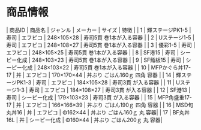 # 商品情報

| 商品ID | 商品名           | ジャンル | メーカー | サイズ  | 特徴                                   |
| 1 | 輝ステージPK1-5 | 寿司 | エフピコ | 248×105×28 |  寿司5貫 巻1本が入る容器 |
| 2 | Uステージ1-5 | 寿司 | エフピコ | 248×108×27 |  寿司5貫 巻1本が入る容器 |
| 3 | 優彩1-5 | 寿司 | エフピコ | 248×105×25 | 寿司5貫 巻1本が入る容器 |
| 8 | SF港15 | 寿司 | シーピー化成 | 248×103×23 | 寿司5貫 巻1本が入る容器 |
| 9 | SF鮨板15 | 寿司 | シーピー化成 | 248×103×22 | 寿司5貫 巻1本が入る容器 |
| 10 | MFPかぐら丼17-17 | 丼 | エフピコ | 170×170×44 | 丼ぶり ごはん160ｇ 四角 容器 |
| 14 | 輝ステージPK1-3 | 寿司 | エフピコ | 184×105×28 |  寿司3貫 が入る容器 |
| 11 | Uステージ1-3 | 寿司 | エフピコ | 184×108×27 |  寿司3貫 が入る容器 |
| 12 | SF港13 | 寿司 | シーピー化成 | 179×103×23 | 寿司3貫 が入る容器 |
| 15 | MFP角盛重17-17 | 丼 | エフピコ | 166×166×39 | 丼ぶり ごはん190ｇ 四角 容器 |
| 16 | MSD旬丸丼16 | 丼 | エフピコ | Φ162×44 | 丼ぶり ごはん160ｇ 丸 容器|
| 17 | BF丸丼16L | 丼 | シーピー化成 | Φ160×44 | 丼ぶり ごはん200ｇ 丸 容器|

